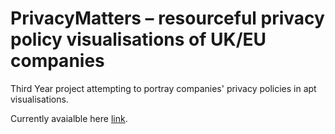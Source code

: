PrivacyMatters – resourceful privacy policy visualisations of UK/EU companies 
===================

Third Year project attempting to portray companies' privacy policies in apt visualisations.

Currently avaialble here [link](privacymatters.heroku.com). 
